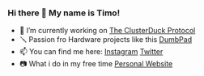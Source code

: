 ### Hi there 👋 My name is Timo!


- 🔭 I’m currently working on [The ClusterDuck Protocol](https://github.com/Call-for-Code/ClusterDuck-Protocol)
- 🪛 Passion fro Hardware projects like this [DumbPad](https://github.com/timowielink/dumbpad)
- 📫 You can find me here: [Instagram](https://www.instagram.com/timowielink/) [Twitter](https://twitter.com/Timo_Wielink)
- 📷 What i do in my free time [Personal Website](https://timowielink.com)
